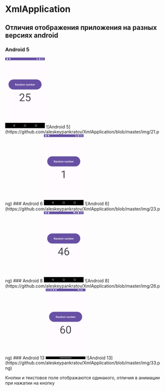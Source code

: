 # XmlApplication
## Отличия отображения приложения на разных версиях android

### Android 5
<img src="https://github.com/aleskeypankratov/XmlApplication/blob/master/img/21.png" width="128"/>
![Android 5](https://github.com/aleskeypankratov/XmlApplication/blob/master/img/21.png)
### Android 6
<img src="https://github.com/aleskeypankratov/XmlApplication/blob/master/img/23.png" width="128"/>
![Android 6](https://github.com/aleskeypankratov/XmlApplication/blob/master/img/23.png)
### Android 8
<img src="https://github.com/aleskeypankratov/XmlApplication/blob/master/img/26.png" width="128"/>
![Android 8](https://github.com/aleskeypankratov/XmlApplication/blob/master/img/26.png)
### Android 13
<img src="https://github.com/aleskeypankratov/XmlApplication/blob/master/img/33.png" width="128"/>
![Android 13](https://github.com/aleskeypankratov/XmlApplication/blob/master/img/33.png)

Кнопки и текстовое поле отображаются одинакого, отличия в анимации при нажатии на кнопку
